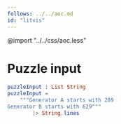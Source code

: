 ```yaml
---
follows: ../../aoc.md
id: "litvis"
---
```


@import "../../css/aoc.less"

# Puzzle input

```elm {l=hidden r}
puzzleInput : List String
puzzleInput =
    """Generator A starts with 289
Generator B starts with 629"""
        |> String.lines
```
